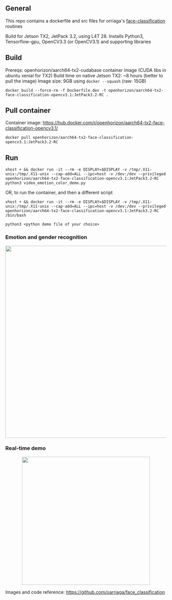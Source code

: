 ## General
This repo contains a dockerfile and src files for orriaga's [face-classification](https://github.com/oarriaga/face_classification) routines

Build for Jetson TX2, JetPack 3.2, using L4T 28.
Installs Python3, Tensorflow-gpu, OpenCV3.3 (or OpenCV3.1) and supporting libraries

## Build
Prereqs: openhorizon/aarch64-tx2-cudabase container image (CUDA libs in ubuntu xenial for TX2)
Build time on native Jetson TX2: ~8 hours (better to pull the image) 
Image size: 9GB using `docker --squash` (raw: 15GB)

`docker build --force-rm -f Dockerfile.dev -t openhorizon/aarch64-tx2-face-classification-opencv3.1:JetPack3.2-RC .`

## Pull container
Container image: https://hub.docker.com/r/openhorizon/aarch64-tx2-face-classification-opencv3.1/

`docker pull openhorizon/aarch64-tx2-face-classification-opencv3.1:JetPack3.2-RC`

## Run
`xhost + && docker run -it --rm -e DISPLAY=$DISPLAY -v /tmp/.X11-unix:/tmp/.X11-unix --cap-add=ALL --ipc=host -v /dev:/dev --privileged openhorizon/aarch64-tx2-face-classification-opencv3.1:JetPack3.2-RC python3 video_emotion_color_demo.py`

OR, to run the container, and then a different script

`xhost + && docker run -it --rm -e DISPLAY=$DISPLAY -v /tmp/.X11-unix:/tmp/.X11-unix --cap-add=ALL --ipc=host -v /dev:/dev --privileged openhorizon/aarch64-tx2-face-classification-opencv3.1:JetPack3.2-RC /bin/bash`

`python3 <python demo file of your choice>`


### Emotion and gender recognition
<div align='center'>
  <img src='https://github.com/oarriaga/face_classification/raw/master/images/robocup_team.png' width='600px'>
</div>

### Real-time demo
<div align='center'>
  <img src='https://github.com/oarriaga/face_classification/raw/master/images/color_demo.gif' width='400px'>
</div>

Images and code reference: https://github.com/oarriaga/face_classification
